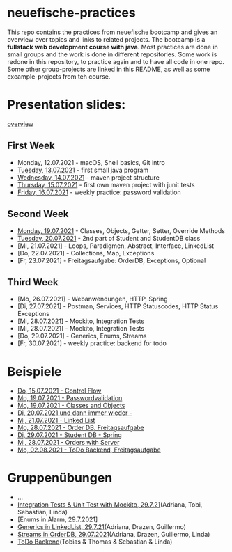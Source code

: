 # neuefische-practices

This repo contains the practices from neuefische bootcamp and gives an overview over topics and links to related projects.
The bootcamp is a **fullstack web development course with java**.
Most practices are done in small groups and the work is done in different repositories. 
Some work is redone in this repository, to practice again and to have all code in one repo. Some other group-projects are linked in this README, as well as some excample-projects from teh course.

# Presentation slides:
[overview](https://neuefische.github.io/java-slides/)

## First Week
- Monday, 12.07.2021 - macOS, Shell basics, Git intro
- [Tuesday, 13.07.2021](/21-7-13) - first small java program
- [Wednesday, 14.07.2021](/21-7-14-maven-test-repo/my-app) - maven project structure
- [Thursday, 15.07.2021](/21-7-15) - first own maven project with junit tests
- [Friday, 16.07.2021]() - weekly practice: password validation

## Second Week
- [Monday, 19.07.2021](/21-7-19) - Classes, Objects, Getter, Setter, Override Methods
- [Tuesday, 20.07.2021](/21-7-20) - 2nd part of Student and StudentDB class
- [Mi, 21.07.2021] - Loops, Paradigmen, Abstract, Interface, LinkedList
- [Do, 22.07.2021] - Collections, Map, Exceptions
- [Fr, 23.07.2021] - Freitagsaufgabe: OrderDB, Exceptions, Optional

## Third Week 
- [Mo, 26.07.2021] - Webanwendungen, HTTP, Spring
- [Di, 27.07.2021] - Postman, Services, HTTP Statuscodes, HTTP Status Exceptions
- [Mi, 28.07.2021] - Mockito, Integration Tests
- [Mi, 28.07.2021] - Mockito, Integration Tests
- [Do, 29.07.2021] - Generics, Enums, Streams
- [Fr, 30.07.2021] - weekly practice: backend for todo

# Beispiele
- [Do, 15.07.2021 - Control Flow](https://github.com/jamarob/java-21-3-control-flow)
- [Mo, 19.07.2021 - Passwordvalidation](https://github.com/jamarob/java-21-3-password-validation)
- [Mo, 19.07.2021 - Classes and Objects](https://github.com/christophersiem/java-21-3-classes-objects)
- [Di, 20.07.2021 und dann immer wieder - ](https://github.com/slautner/rem-21-3)
- [Mi, 21.07.2021 - Linked List](https://github.com/jamarob/java-21-3-linked-list)
- [Mo, 28.07.2021 - Order DB, Freitagsaufgabe](https://github.com/christophersiem/java-21-3-orderdb)
- [Di, 29.07.2021 - Student DB - Spring](https://github.com/jamarob/java-21-3-studentdb-web)
- [Mi, 28.07.2021 - Orders with Server](https://github.com/christophersiem/java-21-3-orderdb-server)
- [Mo, 02.08.2021 - ToDo Backend, Freitagsaufgabe]()


# Gruppenübungen
- ...
- [Integration Tests & Unit Test with Mockito, 29.7.21](https://github.com/lindatroesken/java-21-3-orderdb-server)(Adriana, Tobi, Sebastian, Linda)
- [Enums in Alarm, 29.7.2021]
- [Generics in LinkedList, 29.7.21](https://github.com/lindatroesken/generics-linked-list)(Adriana, Drazen, Guillermo)
- [Streams in OrderDB, 29.07.2021]()(Adriana, Drazen, Guillermo, Linda)
- [ToDo Backend](https://github.com/Droggelbecher92/todo-app/tree/backendDev)(Tobias & Thomas & Sebastian & Linda)
